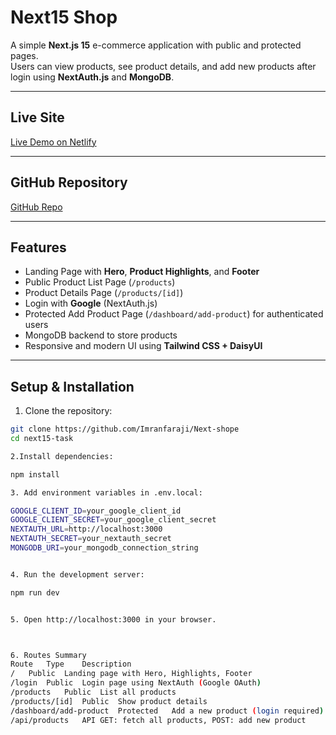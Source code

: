 # Next15 Shop

A simple **Next.js 15** e-commerce application with public and protected pages.  
Users can view products, see product details, and add new products after login using **NextAuth.js** and **MongoDB**.

---

## Live Site

[Live Demo on Netlify](https://nextshope.netlify.app/)

---

## GitHub Repository

[GitHub Repo](https://github.com/Imranfaraji/Next-shope)

---

## Features

- Landing Page with **Hero**, **Product Highlights**, and **Footer**
- Public Product List Page (`/products`)
- Product Details Page (`/products/[id]`)
- Login with **Google** (NextAuth.js)
- Protected Add Product Page (`/dashboard/add-product`) for authenticated users
- MongoDB backend to store products
- Responsive and modern UI using **Tailwind CSS + DaisyUI**

---

## Setup & Installation

1. Clone the repository:

```bash
git clone https://github.com/Imranfaraji/Next-shope
cd next15-task

2.Install dependencies:

npm install

3. Add environment variables in .env.local:

GOOGLE_CLIENT_ID=your_google_client_id
GOOGLE_CLIENT_SECRET=your_google_client_secret
NEXTAUTH_URL=http://localhost:3000
NEXTAUTH_SECRET=your_nextauth_secret
MONGODB_URI=your_mongodb_connection_string


4. Run the development server:

npm run dev


5. Open http://localhost:3000 in your browser.



6. Routes Summary
Route	Type	Description
/	Public	Landing page with Hero, Highlights, Footer
/login	Public	Login page using NextAuth (Google OAuth)
/products	Public	List all products
/products/[id]	Public	Show product details
/dashboard/add-product	Protected	Add a new product (login required)
/api/products	API	GET: fetch all products, POST: add new product
